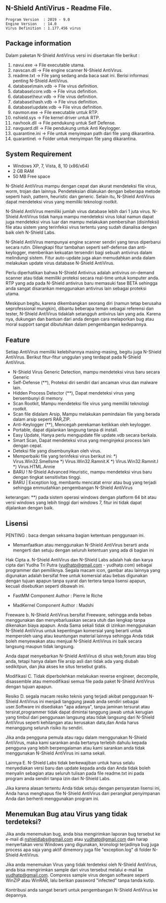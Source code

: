 ## N-Shield AntiVirus - Readme File.

	Program Version  : 2019 - 9.0
	Engine Version	 : 14.0
	Virus Definition : 1.177.456 virus

## Package information
Dalam paketan N-Shield AntiVirus versi ini disertakan file berikut :

  1. navui.exe 		        -> File executable utama.
  2. navscan.dll   			-> File engine scanner N-Shield AntiVirus.
  3. readme.txt	  			-> File yang sedang anda baca saat ini. Berisi informasi penting N-Shield AntiVirus.
  4. database\main.vdb		-> File virus definition.
  5. database\core.vdb		-> File virus definition.
  6. database\heur.vdb		-> File virus definition.
  7. database\hash.vdb		-> File virus definition.
  8. database\update.vdb	-> File virus definition.
  9. navmon.exe				-> File executable untuk RTP.
 10. nshield.sys			-> File kernel driver untuk RTP.
 11. navhook.dll			-> File pendukung untuk Self Defense.
 12. navguard.dll			-> File pendukung untuk Anti Keylogger.
 13. quarantine.ini			-> File untuk menyimpan path dari file yang dikarantina.
 14. quarantine\			-> Folder untuk menyimpan file yang dikarantina.


## System Requirement
- Windows XP, 7, Vista, 8, 10 (x86/x64)
- 2 GB RAM
- 50 MB Free space


N-Shield AntiVirus mampu dengan cepat dan akurat mendeteksi file virus, worm, trojan dan lainnya.
Pendeteksian dilakukan dengan beberapa metode seperti hash, pattern, heuristic dan generic. 
Selain itu, N-Shield AntiVirus dapat mendeteksi virus yang memiliki teknologi rootkit.


N-Shield AntiVirus memiliki jumlah virus database lebih dari 1 juta virus. N-Shield AntiVirus 
tidak hanya mampu mendeteksi virus lokal namun dapat juga mendeteksi virus luar dan mampu melakukan 
pembersihan (disinfeksi) file atau sistem yang terinfeksi virus tertentu yang sudah dianalisa 
dengan baik oleh N-Shield Labs.


N-Shield AntiVirus mempunyai engine scanner sendiri yang terus diperbarui secara rutin. 
Dilengkapi fitur tambahan seperti self-defense dan anti-keylogger, memberikan kekuatan tersendiri 
bagi sebuah antivirus dalam melindungi sistem. Fitur auto-update juga akan memudahkan anda dalam 
melakukan update virus database N-Shield AntiVirus.


Perlu diperhatikan bahwa N-Shield Antivirus adalah antivirus on-demand scanner atau tidak memiliki
proteksi secara real-time untuk komputer anda. RTP yang ada pada N-Shield antivirus baru memasuki fase
BETA sehingga anda sangat disarankan menggunakan antivirus lain sebagai proteksi utama.


Meskipun begitu, karena dikembangkan seorang diri (namun tetap berusaha seprofessional mungkin), 
dibantu beberapa teman sebagai referensi dan tester,  N-Shield AntiVirus tidaklah setangguh antivirus lain 
yang ada. Karena nya, dukungan dan bantuan dari anda dengan cara melaporkan bug atau  moral support sangat 
dibutuhkan dalam pengembangan kedepannya.


## Feature
Setiap AntiVirus memiliki kelebihannya masing-masing, begitu juga N-Shield AntiVirus.
Berikut fitur-fitur unggulan yang terdapat pada N-Shield AntiVirus.

- N-Shield Virus Generic Detection, mampu mendeteksi virus baru secara Generic
- Self-Defense (**), Proteksi diri sendiri dari ancaman virus dan malware lain.
- Hidden Process Detector (**), Dapat mendeteksi virus yang bersembunyi di memory. 
- Scan Rootkit, Mampu mendeteksi file virus yang memiliki teknologi rootkit.
- Scan file didalam Arsip, Mampu melakukan pemindaian file yang berada dalam arsip seperti RAR,ZIP.
- Anti-Keylogger (**), Mencegah perekaman ketikkan oleh keylogger.
- Portable, dapat dijalankan langsung tanpa di install.
- Easy Update,  Hanya perlu mengupdate file update.vdb secara berkala.
- Smart Scan, Dapat mendeteksi virus yang menginjeksi process lain dengan cepat. 
- Deteksi file yang disembunyikan oleh virus.
- Memperbaiki file yang terinfeksi virus berikut ini:
   *) Virus.Win32.Smellsme
   *) Virus.Win32.Ramnit.K
   *) Virus.Win32.Ramnit.I
   *) Virus.HTML.Annie
- BARU ! N-Shield Advanced Heuristic, mampu mendeteksi virus baru dengan tingkat sensitivitas tinggi.
- BARU | Exception log, membantu mencatat error atau bug yang terjadi sehingga emmudahkan pengembangan
         N-Shield AntiVirus


keterangan:
**) pada sistem operasi windows dengan platform 64 bit atau versi windows yang lebih tinggi dari windows 7, 
	fitur ini tidak dapat dijalankan dengan baik.


## Lisensi
PENTING : baca dengan seksama bagian ketentuan penggunaan ini.

* Memanfaatkan atau menggunakan N-Shield AntiVirus berarti anda mengerti dan setuju
  dengan seluruh ketentuan yang ada di bagian ini

Hak Cipta
a. N-Shield AntiVirus dan N-Shield Labs adalah hak dan karya cipta dari Yudha Tri Putra (yudhatp@gmail.com - yudhatp.com)
   sebagai programmer dan pemiliknya. Segala macam icon, gambar atau lainnya yang digunakan adalah bersifat 
   free untuk komersial atau bebas digunakan dengan tujuan apapun tanpa syarat dan tertera tanpa lisensi apapun,
   kecuali disebutkan seperti dibawah ini.

   - FastMM Component
     Author : Pierre le Riche

   - MadKernel Component
     Author : Madshi


Freeware
b. N-Shield AntiVirus bersifat Freeware, sehingga anda bebas menggunakan dan menyebarluaskan
   secara utuh dan lengkap tanpa dikenakan biaya apapun. Anda Sama sekali tidak di izinkan 
   menggunakan N-Shield AntiVirus untuk kepentingan komersial yang berarti untuk memperoleh
   uang atau keuntungan material lainnya sehingga Anda tidak boleh menyewakan atau menjual
   N-Shield AntiVirus ini baik secara langsung maupun tidak langsung.

   Anda dapat menyebarkan N-Shield AntiVirus di situs web,forum atau blog anda, tetapi hanya
   dalam file arsip asli dan tidak ada yang diubah sedikitpun, dan jika akses ke situs tersebut
   gratis.


Modifikasi
C. Tidak diperbolehkan melakukan reverse engineer, decompile, disassemble atau memodifikasi semua
   file pada paket N-Shield AntiVirus dengan tujuan apapun.


Resiko
D. segala macam resiko teknis yang terjadi akibat penggunaan N-Shield AntiVirus ini 
   menjadi tanggung jawab anda sendiri sebagai user.Software ini disediakan "apa adanya", 
   tanpa jaminan tersurat atau tersirat,programmer tidak dapat dimintai tanggung jawab untuk 
   kerugian yang timbul dari penggunaan langsung atau tidak langsung dari N-Shield AntiVirus
   seperti kehilangan atau kerusakan data,dan Anda harus menanggung seluruh risiko itu sendiri.

   Jika anda pengguna pemula atau ragu dalam menggunakan N-Shield AntiVirus, maka kami
   sarankan anda bertanya terlebih dahulu kepada pengguna yang lebih berpengalaman atau
   kami sarankan anda tidak menggunakan N-Shield AntiVirus ini sama sekali.


Lainnya
E. N-Shield Labs tidak berkewajiban untuk harus selalu menyediakan versi baru dan update kepada anda dan
   Anda tidak boleh menyalin sebagian atau seluruh tulisan pada file readme.txt ini pada program
   anda sendiri tanpa izin dari N-Shield Labs.

   Jika karena alasan tertentu Anda tidak setuju dengan persyaratan lisensi ini, Anda harus
   menghapus file N-Shield AntiVirus dari perangkat penyimpanan Anda dan berhenti menggunakan
   program ini.



## Menemukan Bug atau Virus yang tidak terdeteksi?

Jika anda menemukan bug, anda bisa mengirimkan laporan bug tersebut ke e-mail di nshieldlabs@gmail.com
atau yudhatp@gmail.com dan harap menyertakan versi Windows yang digunakan, kronologi terjadinya bug juga 
process apa saja yang aktif dimemory juga file "exception.log" di folder N-Shield AntiVirus.

Jika anda menemukan Virus yang tidak terdeteksi oleh N-Shield AntiVirus, anda bisa mengirimkan sample
dari virus tersebut melalui e-mail ke yudhatp@gmail.com. 
Compress sample virus dengan software seperti WinZIP atau WinRAR, lalu berikan password "infected" 
tanpa tanda kutip.

Kontribusi anda sangat berarti untuk pengembangan N-Shield AntiVirus ke depannya.
